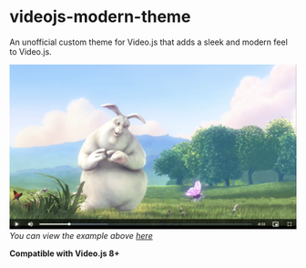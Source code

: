 # videojs-modern-theme
An unofficial custom theme for Video.js that adds a sleek and modern feel to Video.js.

![image](https://raw.githubusercontent.com/A-Star100/videojs-modern-theme/refs/heads/main/data/example.png)
*You can view the example above [here](https://github.com/A-Star100/videojs-modern-theme/blob/main/data/example.html)*

**Compatible with Video.js 8+**
